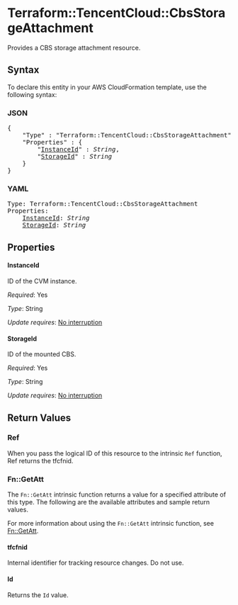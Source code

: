 # Terraform::TencentCloud::CbsStorageAttachment

Provides a CBS storage attachment resource.

## Syntax

To declare this entity in your AWS CloudFormation template, use the following syntax:

### JSON

<pre>
{
    "Type" : "Terraform::TencentCloud::CbsStorageAttachment",
    "Properties" : {
        "<a href="#instanceid" title="InstanceId">InstanceId</a>" : <i>String</i>,
        "<a href="#storageid" title="StorageId">StorageId</a>" : <i>String</i>
    }
}
</pre>

### YAML

<pre>
Type: Terraform::TencentCloud::CbsStorageAttachment
Properties:
    <a href="#instanceid" title="InstanceId">InstanceId</a>: <i>String</i>
    <a href="#storageid" title="StorageId">StorageId</a>: <i>String</i>
</pre>

## Properties

#### InstanceId

ID of the CVM instance.

_Required_: Yes

_Type_: String

_Update requires_: [No interruption](https://docs.aws.amazon.com/AWSCloudFormation/latest/UserGuide/using-cfn-updating-stacks-update-behaviors.html#update-no-interrupt)

#### StorageId

ID of the mounted CBS.

_Required_: Yes

_Type_: String

_Update requires_: [No interruption](https://docs.aws.amazon.com/AWSCloudFormation/latest/UserGuide/using-cfn-updating-stacks-update-behaviors.html#update-no-interrupt)

## Return Values

### Ref

When you pass the logical ID of this resource to the intrinsic `Ref` function, Ref returns the tfcfnid.

### Fn::GetAtt

The `Fn::GetAtt` intrinsic function returns a value for a specified attribute of this type. The following are the available attributes and sample return values.

For more information about using the `Fn::GetAtt` intrinsic function, see [Fn::GetAtt](https://docs.aws.amazon.com/AWSCloudFormation/latest/UserGuide/intrinsic-function-reference-getatt.html).

#### tfcfnid

Internal identifier for tracking resource changes. Do not use.

#### Id

Returns the <code>Id</code> value.

